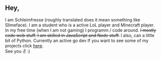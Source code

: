 ## Hey,
I am Schleimfresse (roughly translated does it mean something like Slimeface). I am a student who is a active LoL player and Minecraft player.
In my free time (when I am not gaming) I programm / code around. ~~I mostly code web stuff. I am skilled in JavaScript and Node stuff.~~ I also, can a little bit of Python. Currently an active go dev  If you want to see some of my projects click [here](https://github.com/Schleimfresse?tab=repositories).<br>
See you ✌ :)
